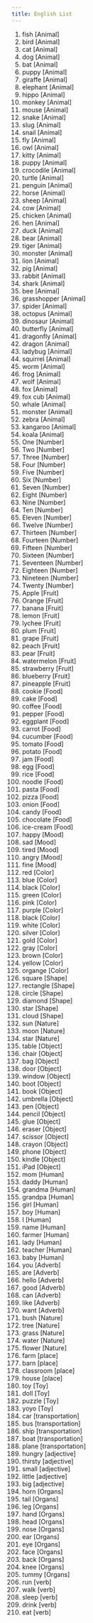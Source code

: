 ```yaml
---
title: English List
---
```

1. fish [Animal]
1. bird [Animal]
1. cat [Animal]
1. dog [Animal]
1. bat [Animal]
1. puppy [Animal]
1. giraffe [Animal]
1. elephant [Animal]
1. hippo [Animal]
1. monkey [Animal]
1. mouse [Animal]
1. snake [Animal]
1. slug [Animal]
1. snail [Animal]
1. fly [Animal]
1. owl [Animal]
1. kitty [Animal]
1. puppy [Animal]
1. crocodile [Animal]
1. turtle [Animal]
1. penguin [Animal]
1. horse [Animal]
1. sheep [Animal]
1. cow [Animal]
1. chicken [Animal]
1. hen [Animal]
1. duck [Animal]
1. bear [Animal]
1. tiger [Animal]
1. monster [Animal]
1. lion [Animal]
1. pig [Animal]
1. rabbit [Animal]
1. shark [Animal]
1. bee [Animal]
1. grasshopper [Animal]
1. spider [Animal]
1. octopus [Animal]
1. dinosaur [Animal]
1. butterfly [Animal]
1. dragonfly [Animal]
1. dragon [Animal]
1. ladybug [Animal]
1. squirrel [Animal]
1. worm [Animal]
1. frog [Animal]
1. wolf [Animal]
1. fox [Animal]
1. fox cub [Animal]
1. whale [Animal]
1. monster [Animal]
1. zebra [Animal]
1. kangaroo [Animal]
1. koala [Animal]
1. One [Number]
1. Two [Number]
1. Three [Number]
1. Four [Number]
1. Five [Number]
1. Six [Number]
1. Seven [Number]
1. Eight [Number]
1. Nine [Number]
1. Ten [Number]
1. Eleven [Number]
1. Twelve [Number]
1. Thirteen [Number]
1. Fourteen [Number]
1. Fifteen [Number]
1. Sixteen [Number]
1. Seventeen [Number]
1. Eighteen [Number]
1. Nineteen [Number]
1. Twenty [Number]
1. Apple [Fruit]
1. Orange [Fruit]
1. banana [Fruit]
1. lemon [Fruit]
1. lychee [Fruit]
1. plum [Fruit]
1. grape [Fruit]
1. peach [Fruit]
1. pear [Fruit]
1. watermelon [Fruit]
1. strawberry [Fruit]
1. blueberry [Fruit]
1. pineapple [Fruit]
1. cookie [Food]
1. cake [Food]
1. coffee [Food]
1. pepper [Food]
1. eggplant [Food]
1. carrot [Food]
1. cucumber [Food]
1. tomato [Food]
1. potato [Food]
1. jam [Food]
1. egg [Food]
1. rice [Food]
1. noodle [Food]
1. pasta [Food]
1. pizza [Food]
1. onion [Food]
1. candy [Food]
1. chocolate [Food]
1. ice-cream [Food]
1. happy [Mood]
1. sad [Mood]
1. tired [Mood]
1. angry [Mood]
1. fine [Mood]
1. red [Color]
1. blue [Color]
1. black [Color]
1. green [Color]
1. pink [Color]
1. purple [Color]
1. black [Color]
1. white [Color]
1. silver [Color]
1. gold [Color]
1. gray [Color]
1. brown [Color]
1. yellow [Color]
1. organge [Color]
1. square [Shape]
1. rectangle [Shape]
1. circle [Shape]
1. diamond [Shape]
1. star [Shape]
1. cloud [Shape]
1. sun [Nature]
1. moon [Nature]
1. star [Nature]
1. table [Object]
1. chair [Object]
1. bag [Object]
1. door [Object]
1. window [Object]
1. boot [Object]
1. book [Object]
1. umbrella [Object]
1. pen [Object]
1. pencil [Object]
1. glue [Object]
1. eraser [Object]
1. scissor [Object]
1. crayon [Object]
1. phone [Object]
1. kindle [Object]
1. iPad [Object]
1. mom [Human]
1. daddy [Human]
1. grandma [Human]
1. grandpa [Human]
1. girl [Human]
1. boy [Human]
1. I [Human]
1. name [Human]
1. farmer [Human]
1. lady [Human]
1. teacher [Human]
1. baby [Human]
1. you [Adverb]
1. are [Adverb]
1. hello [Adverb]
1. good [Adverb]
1. can [Adverb]
1. like [Adverb]
1. want [Adverb]
1. bush [Nature]
1. tree [Nature]
1. grass [Nature]
1. water [Nature]
1. flower [Nature]
1. farm [place]
1. barn [place]
1. classroom [place]
1. house [place]
1. toy [Toy]
1. doll [Toy]
1. puzzle [Toy]
1. yoyo [Toy]
1. car [transportation]
1. bus [transportation]
1. ship [transportation]
1. boat [transportation]
1. plane [transportation]
1. hungry [adjective]
1. thirsty [adjective]
1. small [adjective]
1. little [adjective]
1. big [adjective]
1. horn [Organs]
1. tail [Organs]
1. leg [Organs]
1. hand [Organs]
1. head [Organs]
1. nose [Organs]
1. ear [Organs]
1. eye [Organs]
1. face [Organs]
1. back [Organs]
1. knee [Organs]
1. tummy [Organs]
1. run [verb]
1. walk [verb]
1. sleep [verb]
1. drink [verb]
1. eat [verb]

